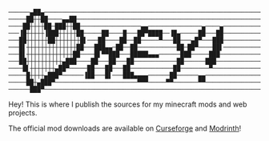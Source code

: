 ```
──────▄██▄─────────────────────────────────────────────────────────────
─────██┼┼██────▄▄██────────────────────────────────────────────────────
────██┼┼┼┼██─███┼┼██─────────────────▄▄───────────────▄────▄───────────
───▐█┼┼┼┼┼▐███┼┼┼┼┼██─────██────█───██▀████──▐█▄─────██───██───────────
───██┼┼┼┼┼┼██┼┼┼┼┼┼┼█▌───██────██──██─────▀───██───▄█▀───███───────────
───█▌┼┼┼┼┼┼┼┼┼┼┼┼┼┼██───███▄▄─██──██───────────██─██▀────██▌───────────
───█▌┼┼┼┼┼┼┼┼┼┼┼┼┼██────█▌▀▀███───█████▄▄▄──────███─────███────────────
───██┼┼┼┼┼┼┼┼┼┼▄███────██───██───██────────────██──────███─────────────
────█▌┼┼┼┼┼┼┼▄██▀─────██───██───██────────────██────────▀──────────────
─────█┼┼┼┼▄███▀──────▐██───█▌───███▄▄▄▄──────██──────▄▄────────────────
─────██┼▄███▀───────────────────────▀▀▀─────▀▀───────▀▀────────────────
──────███▀─────────────────────────────────────────────────────────────

```
Hey! This is where I publish the sources for my minecraft mods and web projects.

The official mod downloads are available on [Curseforge](https://legacy.curseforge.com/members/pigcart/projects) and [Modrinth](https://modrinth.com/user/PigCart)!
